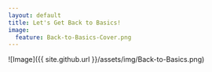 ```yaml
---
layout: default
title: Let's Get Back to Basics!
image:
  feature: Back-to-Basics-Cover.png
---
```

![Image]({{ site.github.url }}/assets/img/Back-to-Basics.png)

<div id="fd-form-610b5619c580324900b9a990"></div>
<script>
  window.fd('form', {
    formId: '610b5619c580324900b9a990',
    containerEl: '#fd-form-610b5619c580324900b9a990'
  });
</script>